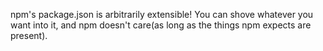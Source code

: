 npm's package.json is arbitrarily extensible!  You can shove whatever you want into it, and npm doesn't care(as long as the things npm expects are present).

